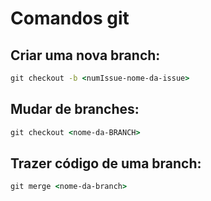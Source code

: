 # Comandos git

## Criar uma nova branch:

```cmd
git checkout -b <numIssue-nome-da-issue>
```

## Mudar de branches:

```cmd
git checkout <nome-da-BRANCH>
```

## Trazer código de uma branch:

```cmd
git merge <nome-da-branch>
```
